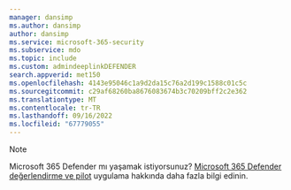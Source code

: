 ```yaml
---
manager: dansimp
ms.author: dansimp
author: dansimp
ms.service: microsoft-365-security
ms.subservice: mdo
ms.topic: include
ms.custom: admindeeplinkDEFENDER
search.appverid: met150
ms.openlocfilehash: 4143e95046c1a9d2da15c76a2d199c1588c01c5c
ms.sourcegitcommit: c29af68260ba8676083674b3c70209bff2c2e362
ms.translationtype: MT
ms.contentlocale: tr-TR
ms.lasthandoff: 09/16/2022
ms.locfileid: "67779055"
---
```

> [!NOTE]
> Microsoft 365 Defender mı yaşamak istiyorsunuz? [Microsoft 365 Defender değerlendirme ve pilot](/microsoft-365/security/defender/eval-overview?ocid=cx-docs-MTPtriallab) uygulama hakkında daha fazla bilgi edinin.
